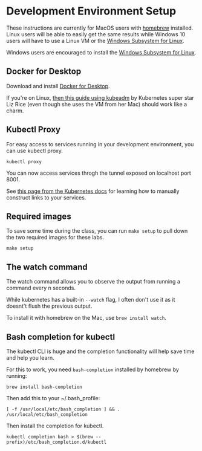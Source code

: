 # Development Environment Setup

These instructions are currently for MacOS users with [homebrew](https://brew.sh/) installed. Linux users will be able to easily get the same results while Windows 10 users will have to use a Linux VM or the [Windows Subsystem for Linux](https://docs.microsoft.com/en-us/windows/wsl/install-win10).

Windows users are encouraged to install the [Windows Subsystem for Linux](https://docs.microsoft.com/en-us/windows/wsl/install-win10).

## Docker for Desktop

Download and install [Docker for Desktop](https://www.docker.com/products/docker-desktop).

If you're on Linux, [then this guide using kubeadm](https://medium.com/@lizrice/kubernetes-in-vagrant-with-kubeadm-21979ded6c63) by Kubernetes super star Liz Rice (even though she uses the VM from her Mac) should work like a charm.

## Kubectl Proxy

For easy access to services running in your development environment, you can use kubectl proxy.

    kubectl proxy

You can now access services throgh the tunnel exposed on localhost port 8001.

See [this page from the Kubernetes docs](https://kubernetes.io/docs/tasks/administer-cluster/access-cluster-services/#manually-constructing-apiserver-proxy-urls) for learning how to manually construct links to your services.

## Required images

To save some time during the class, you can run `make setup` to pull down the two required images for these labs.

    make setup

## The watch command

The watch command allows you to observe the output from running a command every n seconds.

While kubernetes has a built-in `--watch` flag, I often don't use it as it doesnt't flush the previous output.

To install it with homebrew on the Mac, use `brew install watch`.

## Bash completion for kubectl

The kubectl CLI is huge and the completion functionality will help save time and help you learn.

For this to work, you need `bash-completion` installed by homebrew by running:

    brew install bash-completion

Then add this to your ~/.bash_profile:

    [ -f /usr/local/etc/bash_completion ] && . /usr/local/etc/bash_completion

Then install the completion for kubectl.

    kubectl completion bash > $(brew --prefix)/etc/bash_completion.d/kubectl
